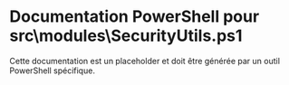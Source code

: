 # Documentation PowerShell pour src\modules\SecurityUtils.ps1

Cette documentation est un placeholder et doit être générée par un outil PowerShell spécifique.
